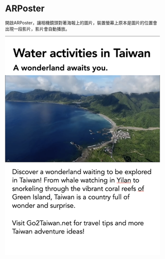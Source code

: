 # ARPoster
開啟ARPoster，讓相機鏡頭對著海報上的圖片，裝置螢幕上原本是圖片的位置會出現一段影片，影片會自動播放。

![image](https://github.com/hsiaoo/ARPoster/blob/main/ARNewspaper.png)

